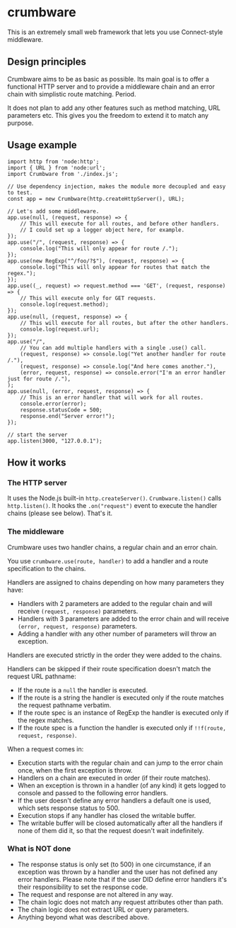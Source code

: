 # crumbware

This is an extremely small web framework that lets you use Connect-style middleware.

## Design principles

Crumbware aims to be as basic as possible. Its main goal is to offer a functional HTTP server and to provide a middleware chain and an error chain with simplistic route matching. Period.

It does not plan to add any other features such as method matching, URL parameters etc. This gives you the freedom to extend it to match any purpose. 

## Usage example

````
import http from 'node:http';
import { URL } from 'node:url';
import Crumbware from './index.js';

// Use dependency injection, makes the module more decoupled and easy to test.
const app = new Crumbware(http.createHttpServer(), URL);

// Let's add some middleware.
app.use(null, (request, response) => {
    // This will execute for all routes, and before other handlers.
    // I could set up a logger object here, for example.
});
app.use("/", (request, response) => {
    console.log("This will only appear for route /.");
});
app.use(new RegExp("^/foo/?$"), (request, response) => {
    console.log("This will only appear for routes that match the regex.");
});
app.use((_, request) => request.method === 'GET', (request, response) => {
    // This will execute only for GET requests.
    console.log(request.method);
});
app.use(null, (request, response) => {
    // This will execute for all routes, but after the other handlers.
    console.log(request.url);
});
app.use("/",
    // You can add multiple handlers with a single .use() call.
    (request, response) => console.log("Yet another handler for route /."),
    (request, response) => console.log("And here comes another."),
    (error, request, response) => console.error("I'm an error handler just for route /."),
);
app.use(null, (error, request, response) => {
    // This is an error handler that will work for all routes.
    console.error(error); 
    response.statusCode = 500;
    response.end("Server error!");
});

// start the server
app.listen(3000, "127.0.0.1");
````

## How it works

### The HTTP server

It uses the Node.js built-in  `http.createServer()`. `Crumbware.listen()` calls `http.listen()`. It hooks the `.on("request")` event to execute the handler chains (please see below). That's it.

### The middleware

Crumbware uses two handler chains, a regular chain and an error chain.

You use `crumbware.use(route, handler)` to add a handler and a route specification to the chains. 

Handlers are assigned to chains depending on how many parameters they have:

* Handlers with 2 parameters are added to the regular chain and will receive `(request, response)` parameters.
* Handlers with 3 parameters are added to the error chain and will receive `(error, request, response)` parameters.
* Adding a handler with any other number of parameters will throw an exception.

Handlers are executed strictly in the order they were added to the chains.

Handlers can be skipped if their route specification doesn't match the request URL pathname:

* If the route is a `null` the handler is executed.
* If the route is a string the handler is executed only if the route matches the request pathname verbatim.
* If the route spec is an instance of RegExp the handler is executed only if the regex matches.
* If the route spec is a function the handler is executed only if `!!f(route, request, response)`.

When a request comes in:

* Execution starts with the regular chain and can jump to the error chain once, when the first exception is throw.
* Handlers on a chain are executed in order (if their route matches).
* When an exception is thrown in a handler (of any kind) it gets logged to console and passed to the following error handlers.
* If the user doesn't define any error handlers a default one is used, which sets response status to 500.
* Execution stops if any handler has closed the writable buffer.
* The writable buffer will be closed automatically after all the handlers if none of them did it, so that the request doesn't wait indefinitely.

### What is NOT done

* The response status is only set (to 500) in one circumstance, if an exception was thrown by a handler and the user has not defined any error handlers. Please note that if the user DID define error handlers it's their responsibility to set the response code.
* The request and response are not altered in any way.
* The chain logic does not match any request attributes other than path.
* The chain logic does not extract URL or query parameters.
* Anything beyond what was described above.
